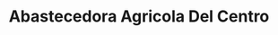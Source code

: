 ---
title: "Abastecedora Agricola Del Centro"
url: /libres/abastecedora-agricola-del-centro/
shop: agraria
---